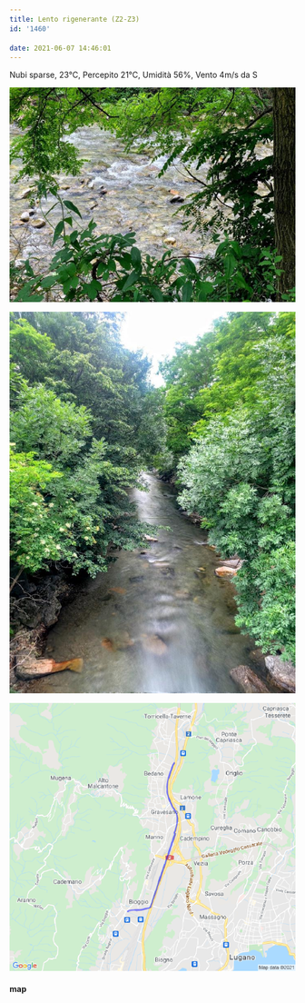 ```yaml
---
title: Lento rigenerante (Z2-Z3)
id: '1460'

date: 2021-06-07 14:46:01
---
```


Nubi sparse, 23°C, Percepito 21°C, Umidità 56%, Vento 4m/s da S

![fiume](/images/2021/08/IMG_4046.jpg)

![fiume](/images/2021/08/IMG_4048.jpg)

![image](/images/2021/08/20210607-activity-map.png)

#### map
